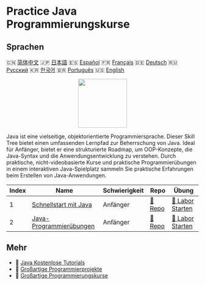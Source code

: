 # Practice Java Programmierungskurse

## Sprachen

🇨🇳 [简体中文](README_zh.md) 🇯🇵 [日本語](README_ja.md) 🇪🇸 [Español](README_es.md) 🇫🇷 [Français](README_fr.md) 🇩🇪 [Deutsch](README_de.md) 🇷🇺 [Русский](README_ru.md) 🇰🇷 [한국어](README_ko.md) 🇧🇷 [Português](README_pt.md) 🇺🇸 [English](README.md) 

<div align="center">
<img width="128px" src="https://file.labex.io/path/vBtgM8cNsQFn.png">
</div>

Java ist eine vielseitige, objektorientierte Programmiersprache. Dieser Skill Tree bietet einen umfassenden Lernpfad zur Beherrschung von Java. Ideal für Anfänger, bietet er eine strukturierte Roadmap, um OOP-Konzepte, die Java-Syntax und die Anwendungsentwicklung zu verstehen. Durch praktische, nicht-videobasierte Kurse und praktische Programmierübungen in einem interaktiven Java-Spielplatz sammeln Sie praktische Erfahrungen beim Erstellen von Java-Anwendungen.

|   Index | Name                                                                       | Schwierigkeit   | Repo                                                           | Übung                                                                 |
|---------|----------------------------------------------------------------------------|-----------------|----------------------------------------------------------------|-----------------------------------------------------------------------|
|       1 | [Schnellstart mit Java](https://labex.io/de/courses/quick-start-with-java) | Anfänger        | [🔗 Repo](https://github.com/labex-labs/quick-start-with-java) | [🚀 Labor Starten](https://labex.io/de/courses/quick-start-with-java) |
|       2 | [Java-Programmierübungen](https://labex.io/de/courses/java-exercises)      | Anfänger        | [🔗 Repo](https://github.com/labex-labs/java-exercises)        | [🚀 Labor Starten](https://labex.io/de/courses/java-exercises)        |

## Mehr

- 🔗 [Java Kostenlose Tutorials](https://github.com/labex-labs/java-free-tutorials)
- 🔗 [Großartige Programmierprojekte](https://github.com/labex-labs/awesome-programming-projects)
- 🔗 [Großartige Programmierungskurse](https://github.com/labex-labs/awesome-programming-courses)

